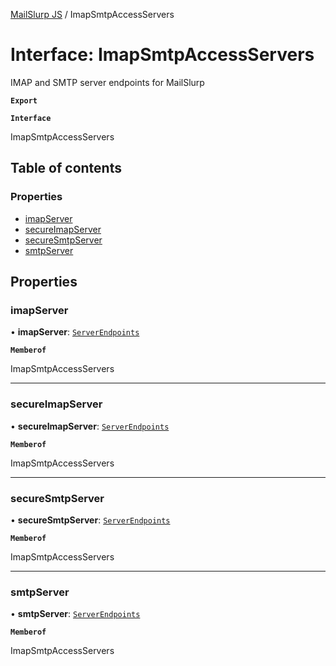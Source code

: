 [MailSlurp JS](../README.md) / ImapSmtpAccessServers

# Interface: ImapSmtpAccessServers

IMAP and SMTP server endpoints for MailSlurp

**`Export`**

**`Interface`**

ImapSmtpAccessServers

## Table of contents

### Properties

- [imapServer](ImapSmtpAccessServers.md#imapserver)
- [secureImapServer](ImapSmtpAccessServers.md#secureimapserver)
- [secureSmtpServer](ImapSmtpAccessServers.md#securesmtpserver)
- [smtpServer](ImapSmtpAccessServers.md#smtpserver)

## Properties

### imapServer

• **imapServer**: [`ServerEndpoints`](ServerEndpoints.md)

**`Memberof`**

ImapSmtpAccessServers

___

### secureImapServer

• **secureImapServer**: [`ServerEndpoints`](ServerEndpoints.md)

**`Memberof`**

ImapSmtpAccessServers

___

### secureSmtpServer

• **secureSmtpServer**: [`ServerEndpoints`](ServerEndpoints.md)

**`Memberof`**

ImapSmtpAccessServers

___

### smtpServer

• **smtpServer**: [`ServerEndpoints`](ServerEndpoints.md)

**`Memberof`**

ImapSmtpAccessServers

